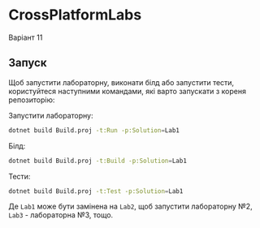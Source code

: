 # CrossPlatformLabs
Варіант 11

## Запуск
Щоб запустити лабораторну, виконати білд або запустити тести, користуйтеся наступними командами, які варто запускати з кореня репозиторію:

Запустити лабораторну:
```bash
dotnet build Build.proj -t:Run -p:Solution=Lab1
```

Білд:
```bash
dotnet build Build.proj -t:Build -p:Solution=Lab1
```

Тести:
```bash
dotnet build Build.proj -t:Test -p:Solution=Lab1
```

Де `Lab1` може бути замінена на `Lab2`, щоб запустити лабораторну №2, `Lab3` - лабораторна №3, тощо.

